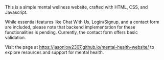 This is a simple mental wellness website, crafted with HTML, CSS, and Javascript.

While essential features like Chat With Us, Login/Signup, and a contact form are included, please note that backend implementation for these functionalities is pending. Currently, the contact form offers basic validation.

Visit the page at https://jasonlow2307.github.io/mental-health-website/ to explore resources and support for mental health.
